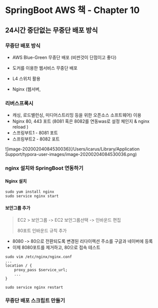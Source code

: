 # SpringBoot AWS 책 - Chapter 10

## 24시간 중단없는 무중단 배포 방식

### 무중단 배포 방식

- AWS Blue-Green 무중단 배포 (비싼것이 단점이고 좋다)

- 도커를 이용한 웹서비스 무중단 배포

- L4 스위치 활용

- Nginx (웹서버,

   

### 리버스프록시

* 캐싱, 로드밸런싱, 미디어스트리밍 등을 위한 오픈소스 소프트웨어) 이용 
* Nginx 80, 443 포트 (8081 혹은 8082를 연동was로 설정 체인지 & nginx reload )
* 스프링부트1 - 8081 포트
* 스프링부트2 - 8082 포트

![image-20200204084530036](/Users/icarus/Library/Application Support/typora-user-images/image-20200204084530036.png)



### nginx 설치와 SpringBoot 연동하기

#### Nginx 설치

```
sudo yum install nginx
sudo service nginx start
```

#### 보안그룹 추가

> EC2 > 보안그룹 -> EC2 보안그룹선택 -> 인바운드 편집
>
> 80포트 인바운드 규칙 추가

* 8080 -> 80으로 전환되도록 변경된 리다이렉션 주소를 구글과 네이버에 등록
* 이제 8080포트를 제거하고, 80으로 접속 테스트

```
sudo vim /etc/nginx/nginx.conf
...
location / {
	proxy_pass $service_url;
	...
}

sudo service nginx restart
```



### 무중단 배포 스크립트 만들기

